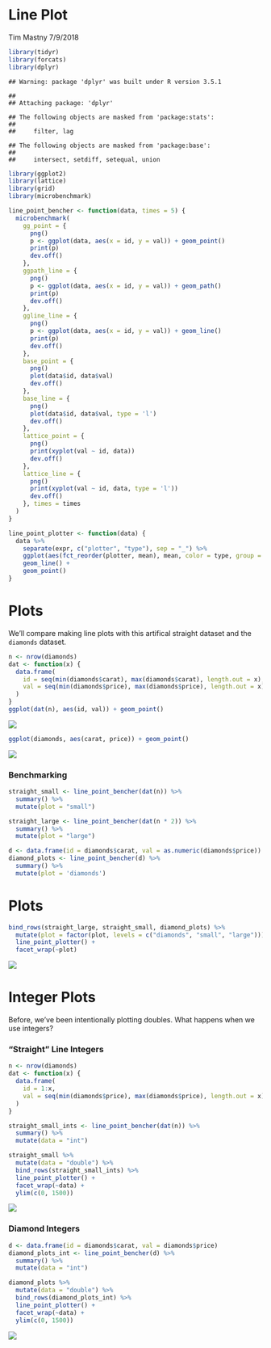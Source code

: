 Line Plot
================
Tim Mastny
7/9/2018

``` r
library(tidyr)
library(forcats)
library(dplyr)
```

    ## Warning: package 'dplyr' was built under R version 3.5.1

    ## 
    ## Attaching package: 'dplyr'

    ## The following objects are masked from 'package:stats':
    ## 
    ##     filter, lag

    ## The following objects are masked from 'package:base':
    ## 
    ##     intersect, setdiff, setequal, union

``` r
library(ggplot2)
library(lattice)
library(grid) 
library(microbenchmark)
```

``` r
line_point_bencher <- function(data, times = 5) {
  microbenchmark(
    gg_point = {
      png()
      p <- ggplot(data, aes(x = id, y = val)) + geom_point()
      print(p)
      dev.off()
    },
    ggpath_line = {
      png()
      p <- ggplot(data, aes(x = id, y = val)) + geom_path()
      print(p)
      dev.off()
    },
    ggline_line = {
      png()
      p <- ggplot(data, aes(x = id, y = val)) + geom_line()
      print(p)
      dev.off()
    },
    base_point = {
      png()
      plot(data$id, data$val)
      dev.off()
    },
    base_line = {
      png()
      plot(data$id, data$val, type = 'l')
      dev.off()
    },
    lattice_point = {
      png()
      print(xyplot(val ~ id, data))
      dev.off()
    },
    lattice_line = {
      png()
      print(xyplot(val ~ id, data, type = 'l'))
      dev.off()
    }, times = times
  )
}

line_point_plotter <- function(data) {
  data %>%
    separate(expr, c("plotter", "type"), sep = "_") %>%
    ggplot(aes(fct_reorder(plotter, mean), mean, color = type, group = type)) +
    geom_line() + 
    geom_point()
}
```

# Plots

We’ll compare making line plots with this artifical straight dataset and
the `diamonds` dataset.

``` r
n <- nrow(diamonds)
dat <- function(x) { 
  data.frame(
    id = seq(min(diamonds$carat), max(diamonds$carat), length.out = x), 
    val = seq(min(diamonds$price), max(diamonds$price), length.out = x)
  ) 
}
ggplot(dat(n), aes(id, val)) + geom_point()
```

![](line-profile-report_files/figure-gfm/unnamed-chunk-3-1.png)<!-- -->

``` r
ggplot(diamonds, aes(carat, price)) + geom_point()
```

![](line-profile-report_files/figure-gfm/unnamed-chunk-4-1.png)<!-- -->

### Benchmarking

``` r
straight_small <- line_point_bencher(dat(n)) %>%
  summary() %>% 
  mutate(plot = "small") 
```

``` r
straight_large <- line_point_bencher(dat(n * 2)) %>%
  summary() %>%
  mutate(plot = "large")
```

``` r
d <- data.frame(id = diamonds$carat, val = as.numeric(diamonds$price))
diamond_plots <- line_point_bencher(d) %>% 
  summary() %>%
  mutate(plot = 'diamonds')
```

# Plots

``` r
bind_rows(straight_large, straight_small, diamond_plots) %>%
  mutate(plot = factor(plot, levels = c("diamonds", "small", "large"))) %>%
  line_point_plotter() +
  facet_wrap(~plot)
```

![](line-profile-report_files/figure-gfm/unnamed-chunk-8-1.png)<!-- -->

# Integer Plots

Before, we’ve been intentionally plotting doubles. What happens when we
use integers?

### “Straight” Line Integers

``` r
n <- nrow(diamonds)
dat <- function(x) { 
  data.frame(
    id = 1:x, 
    val = seq(min(diamonds$price), max(diamonds$price), length.out = x)
  ) 
}
```

``` r
straight_small_ints <- line_point_bencher(dat(n)) %>%
  summary() %>%
  mutate(data = "int")

straight_small %>%
  mutate(data = "double") %>%
  bind_rows(straight_small_ints) %>%
  line_point_plotter() + 
  facet_wrap(~data) + 
  ylim(c(0, 1500)) 
```

![](line-profile-report_files/figure-gfm/unnamed-chunk-10-1.png)<!-- -->

### Diamond Integers

``` r
d <- data.frame(id = diamonds$carat, val = diamonds$price)
diamond_plots_int <- line_point_bencher(d) %>%
  summary() %>%
  mutate(data = "int")
```

``` r
diamond_plots %>%
  mutate(data = "double") %>%
  bind_rows(diamond_plots_int) %>%
  line_point_plotter() + 
  facet_wrap(~data) + 
  ylim(c(0, 1500))
```

![](line-profile-report_files/figure-gfm/unnamed-chunk-12-1.png)<!-- -->
